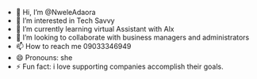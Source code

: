 - 👋 Hi, I’m @NweleAdaora
- 👀 I’m interested in Tech Savvy 
- 🌱 I’m currently learning virtual Assistant with Alx 
- 💞️ I’m looking to collaborate with business managers and administrators
- 📫 How to reach me 09033346949
- 😄 Pronouns: she
- ⚡ Fun fact: i love supporting companies accomplish their goals.

<!---
NweleAdaora/NweleAdaora is a ✨ special ✨ repository because its `README.md` (this file) appears on your GitHub profile.
You can click the Preview link to take a look at your changes.
--->
